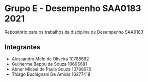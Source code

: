 # Grupo E - Desempenho SAA0183 2021
Repositório para os trabalhos da disciplina de Desempenho SAA0183

## Integrantes
- Alessandro Melo de Oliveira 10788662
- Guilherme Beppu de Souza 10696681
- Abner Micael de Paula Souza 10788676
- Thiago Buchignani De Amicis 10277418

